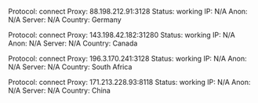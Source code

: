 Protocol: connect
Proxy: 88.198.212.91:3128
Status: working
IP: N/A
Anon: N/A
Server: N/A
Country: Germany

Protocol: connect
Proxy: 143.198.42.182:31280
Status: working
IP: N/A
Anon: N/A
Server: N/A
Country: Canada

Protocol: connect
Proxy: 196.3.170.241:3128
Status: working
IP: N/A
Anon: N/A
Server: N/A
Country: South Africa

Protocol: connect
Proxy: 171.213.228.93:8118
Status: working
IP: N/A
Anon: N/A
Server: N/A
Country: China

